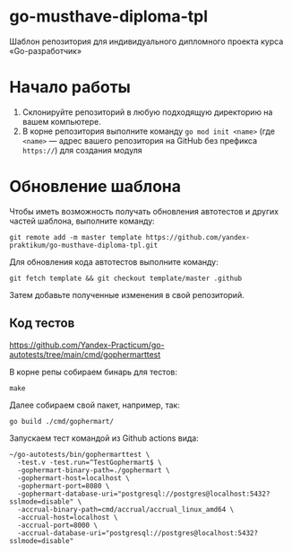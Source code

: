 # go-musthave-diploma-tpl

Шаблон репозитория для индивидуального дипломного проекта курса «Go-разработчик»

# Начало работы

1. Склонируйте репозиторий в любую подходящую директорию на вашем компьютере.
2. В корне репозитория выполните команду `go mod init <name>` (где `<name>` — адрес вашего репозитория на GitHub без
   префикса `https://`) для создания модуля

# Обновление шаблона

Чтобы иметь возможность получать обновления автотестов и других частей шаблона, выполните команду:

```
git remote add -m master template https://github.com/yandex-praktikum/go-musthave-diploma-tpl.git
```

Для обновления кода автотестов выполните команду:

```
git fetch template && git checkout template/master .github
```

Затем добавьте полученные изменения в свой репозиторий.

## Код тестов
https://github.com/Yandex-Practicum/go-autotests/tree/main/cmd/gophermarttest

В корне репы собираем бинарь для тестов:
```
make
```

Далее собираем свой пакет, например, так:
```
go build ./cmd/gophermart/
```

Запускаем тест командой из Github actions вида:
```
~/go-autotests/bin/gophermarttest \
  -test.v -test.run=^TestGophermart$ \
  -gophermart-binary-path=./gophermart \
  -gophermart-host=localhost \
  -gophermart-port=8080 \
  -gophermart-database-uri="postgresql://postgres@localhost:5432?sslmode=disable" \
  -accrual-binary-path=cmd/accrual/accrual_linux_amd64 \
  -accrual-host=localhost \
  -accrual-port=8000 \
  -accrual-database-uri="postgresql://postgres@localhost:5432?sslmode=disable"
```
